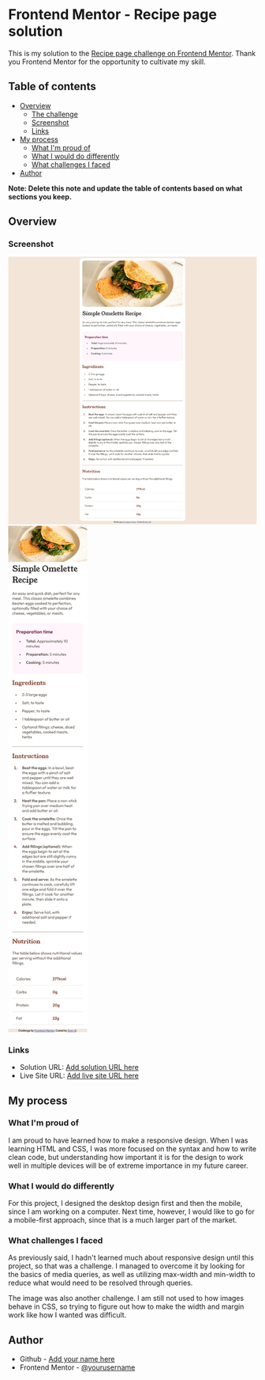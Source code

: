 # Frontend Mentor - Recipe page solution

This is my solution to the [Recipe page challenge on Frontend Mentor](https://www.frontendmentor.io/challenges/recipe-page-KiTsR8QQKm). Thank you Frontend Mentor for the opportunity to cultivate my skill.

## Table of contents

- [Overview](#overview)
  - [The challenge](#the-challenge)
  - [Screenshot](#screenshot)
  - [Links](#links)
- [My process](#my-process)
  - [What I'm proud of](#what-im-proud-of)
  - [What I would do differently](#what-i-would-do-differently)
  - [What challenges I faced](#what-challenges-i-faced)
- [Author](#author)

**Note: Delete this note and update the table of contents based on what sections you keep.**

## Overview

### Screenshot

![Screenshot of the webpage on desktop.](<design/Screenshot Desktop.png>)
![Screenshot of the webpage on mobile.](<design/Screenshot Mobile.png>)

### Links

- Solution URL: [Add solution URL here](https://your-solution-url.com)
- Live Site URL: [Add live site URL here](https://your-live-site-url.com)

## My process

### What I'm proud of
I am proud to have learned how to make a responsive design. When I was learning HTML and CSS, I was more focused on the syntax and how to write clean code, but understanding how important it is for the design to work well in multiple devices will be of extreme importance in my future career.

### What I would do differently
For this project, I designed the desktop design first and then the mobile, since I am working on a computer. Next time, however, I would like to go for a mobile-first approach, since that is a much larger part of the market.

### What challenges I faced
As previously said, I hadn't learned much about responsive design until this project, so that was a challenge. I managed to overcome it by looking for the basics of media queries, as well as utilizing max-width and min-width to reduce what would need to be resolved through queries.

The image was also another challenge. I am still not used to how images behave in CSS, so trying to figure out how to make the width and margin work like how I wanted was difficult.

## Author

- Github - [Add your name here](https://www.your-site.com)
- Frontend Mentor - [@yourusername](https://www.frontendmentor.io/profile/yourusername)
